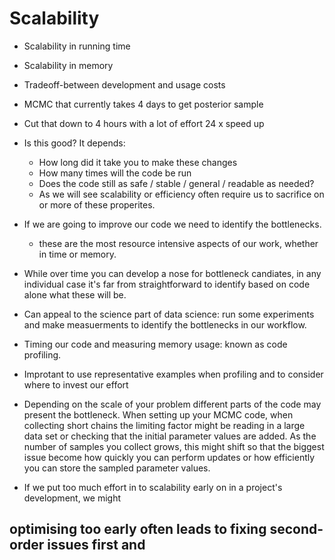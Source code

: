 # Scalability
 

 - Scalability in running time 
 - Scalability in memory

 - Tradeoff-between development and usage costs
 - MCMC that currently takes 4 days to get posterior sample 
 - Cut that down to 4 hours with a lot of effort 24 x speed up
 - Is this good? It depends:	
 	- How long did it take you to make these changes  
 	- How many times will the code be run
 	- Does the code still as safe / stable / general / readable as needed? 
 	- As we will see scalability or efficiency often require us to sacrifice on or more of these properites. 


- If we are going to improve our code we need to identify the bottlenecks. 	
	- these are the most resource intensive aspects of our work, whether in time or memory. 
- While over time you can develop a nose for bottleneck candiates, in any individual case it's far from straightforward to identify based on code alone what these will be.

- Can appeal to the science part of data science: run some experiments and make measuerments to identify the bottlenecks in our workflow. 
- Timing our code and measuring memory usage: known as code profiling. 

- Improtant to use representative examples when profiling and to consider where to invest our effort 

- Depending on the scale of your problem different parts of the code may present the bottleneck. When setting up your MCMC code, when collecting short chains the limiting factor might be reading in a large data set or checking that the initial parameter values are added. As the number of samples you collect grows, this might shift so that the biggest issue become how quickly you can perform updates or how efficiently you can store the sampled parameter values. 

- If we put too much effort in to scalability early on in a project's development, we might

optimising too early often leads to fixing second-order issues first and 
-
